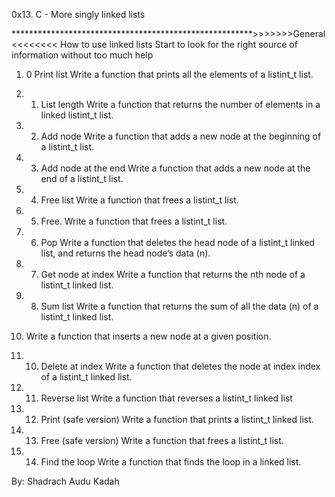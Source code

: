 0x13. C - More singly linked lists

*******************************************************>>>>>>>General<<<<<<<<
How to use linked lists
Start to look for the right source of information without too much help

1. 0 Print list
Write a function that prints all the elements of a listint_t list.

2. 1. List length
Write a function that returns the number of elements in a linked listint_t list.

3. 2. Add node
Write a function that adds a new node at the beginning of a listint_t list.

4. 3. Add node at the end
Write a function that adds a new node at the end of a listint_t list.

5. 4. Free list
Write a function that frees a listint_t list.

6. 5. Free.
Write a function that frees a listint_t list.

7. 6. Pop
Write a function that deletes the head node of a listint_t linked list, and returns the head node’s data (n).

8. 7. Get node at index
Write a function that returns the nth node of a listint_t linked list.

9. 8. Sum list
Write a function that returns the sum of all the data (n) of a listint_t linked list.

10. Write a function that inserts a new node at a given position.

11. 10. Delete at index
Write a function that deletes the node at index index of a listint_t linked list.

12. 11. Reverse list
Write a function that reverses a listint_t linked list

13. 12. Print (safe version)
Write a function that prints a listint_t linked list.

14. 13. Free (safe version)
Write a function that frees a listint_t list.

15. 14. Find the loop
Write a function that finds the loop in a linked list.

By: Shadrach Audu Kadah
